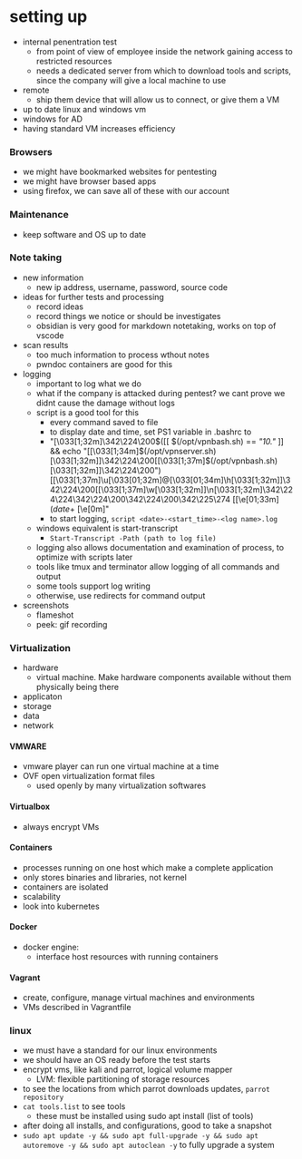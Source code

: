 # setting up
* internal penentration test
  * from point of view of employee inside the network gaining access to restricted resources
  * needs a dedicated server from which to download tools and scripts, since the company will give a local machine to use
* remote
  * ship them device that will allow us to connect, or give them a VM
* up to date linux and windows vm
* windows for AD
* having standard VM increases efficiency

### Browsers
* we might have bookmarked websites for pentesting
* we might have browser based apps
* using firefox, we can save all of these with our account

### Maintenance
* keep software and OS up to date

### Note taking
* new information
  * new ip address, username, password, source code
* ideas for further tests and processing
  * record ideas
  * record things we notice or should be investigates
  * obsidian is very good for markdown notetaking, works on top of vscode
* scan results
  * too much information to process wthout notes
  * pwndoc containers are good for this
* logging
  * important to log what we do
  * what if the company is attacked during pentest? we cant prove we didnt cause the damage without logs
  * script is a good tool for this
    * every command saved to file
    * to display date and time, set PS1 variable in .bashrc to 
    * "\[\033[1;32m\]\342\224\200\$([[ \$(/opt/vpnbash.sh) == *\"10.\"* ]] && echo \"[\[\033[1;34m\]\$(/opt/vpnserver.sh)\[\033[1;32m\]]\342\224\200[\[\033[1;37m\]\$(/opt/vpnbash.sh)\[\033[1;32m\]]\342\224\200\")[\[\033[1;37m\]\u\[\033[01;32m\]@\[\033[01;34m\]\h\[\033[1;32m\]]\342\224\200[\[\033[1;37m\]\w\[\033[1;32m\]]\n\[\033[1;32m\]\342\224\224\342\224\200\342\224\200\342\225\274 [\[\e[01;33m\]$(date +%D-%r)\[\e[01;32m\]]\\$ \[\e[0m\]"
    * to start logging, `script <date>-<start_time>-<log name>.log`
  * windows equivalent is start-transcript
    * `Start-Transcript -Path (path to log file)`
  * logging also allows documentation and examination of process, to optimize with scripts later
  * tools like tmux and terminator allow logging of all commands and output
  * some tools support log writing
  * otherwise, use redirects for command output
* screenshots
  * flameshot
  * peek: gif recording

### Virtualization
* hardware
  * virtual machine. Make hardware components available without them physically being there
* applicaton
* storage
* data
* network

#### VMWARE
* vmware player can run one virtual machine at a time
* OVF open virtualization format files
  * used openly by many virtualization softwares

#### Virtualbox
* always encrypt VMs

#### Containers
* processes running on one host which make a complete application
* only stores binaries and libraries, not kernel
* containers are isolated
* scalability
* look into kubernetes

#### Docker
* docker engine:
  * interface host resources with running containers

#### Vagrant
* create, configure, manage virtual machines and environments
* VMs described in Vagrantfile

### linux
* we must have a standard for our linux environments
* we should have an OS ready before the test starts
* encrypt vms, like kali and parrot, logical volume mapper
  * LVM: flexible partitioning of storage resources
* to see the locations from which parrot downloads updates, `parrot repository`
* `cat tools.list` to see tools
	* these must be installed using sudo apt install (list of tools)
* after doing all installs, and configurations, good to take a snapshot
* `sudo apt update -y && sudo apt full-upgrade -y && sudo apt autoremove -y && sudo apt autoclean -y` to fully upgrade a system